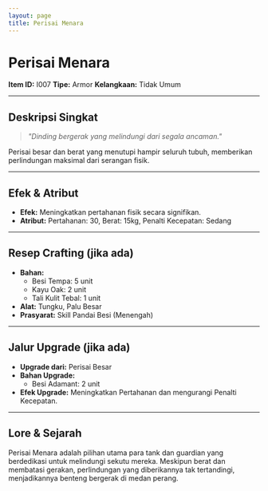 ```yaml
---
layout: page
title: Perisai Menara
---
```

# Perisai Menara

**Item ID:** I007
**Tipe:** Armor
**Kelangkaan:** Tidak Umum

---

## Deskripsi Singkat
> *"Dinding bergerak yang melindungi dari segala ancaman."*

Perisai besar dan berat yang menutupi hampir seluruh tubuh, memberikan perlindungan maksimal dari serangan fisik.

---

## Efek & Atribut
*   **Efek:** Meningkatkan pertahanan fisik secara signifikan.
*   **Atribut:** Pertahanan: 30, Berat: 15kg, Penalti Kecepatan: Sedang

---

## Resep Crafting (jika ada)
*   **Bahan:**
    *   Besi Tempa: 5 unit
    *   Kayu Oak: 2 unit
    *   Tali Kulit Tebal: 1 unit
*   **Alat:** Tungku, Palu Besar
*   **Prasyarat:** Skill Pandai Besi (Menengah)

---

## Jalur Upgrade (jika ada)
*   **Upgrade dari:** Perisai Besar
*   **Bahan Upgrade:**
    *   Besi Adamant: 2 unit
*   **Efek Upgrade:** Meningkatkan Pertahanan dan mengurangi Penalti Kecepatan.

---

## Lore & Sejarah
Perisai Menara adalah pilihan utama para tank dan guardian yang berdedikasi untuk melindungi sekutu mereka. Meskipun berat dan membatasi gerakan, perlindungan yang diberikannya tak tertandingi, menjadikannya benteng bergerak di medan perang.